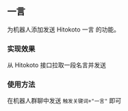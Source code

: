 ## 一言
为机器人添加发送 Hitokoto 一言 的功能。

### 实现效果
从 Hitokoto 接口拉取一段名言并发送

### 使用方法
在机器人群聊中发送 ```触发关键词+"一言"``` 即可
